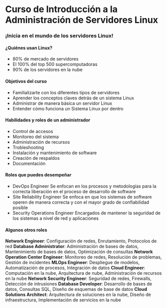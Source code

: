 # Curso de Introducción a la Administración de Servidores Linux
### ¡Inicia en el mundo de los servidores Linux!

#### ¿Quiénes usan Linux?

- 80% de mercado de servidores
- El 100% del top 500 supercomputadoras
- 90% de los servidores en la nube

#### Objetivos del curso
- Familializarte con los diferentes tipos de servidores
- Aprender los conceptos claves detrás de un sistema Linux
- Administrar de manera básica un servidor Linux
- Entender cómo funciona un Sistema Linux por dentro

#### Habilidades y roles de un administrador
- Control de accesos
- Monitoreo del sistema
- Administración de recursos
- Trobleshooting
- Instalación y mantenimiento de software
- Creación de respaldos
- Documentación

#### Roles que puedes desempeñar
- DevOps Engineer
Se enfocan en los procesos y metodologías para la correcta liberación en el proceso de desarrollo de software
- Site Reliability Engineer
Se enfoca en que los sistemas de software operen de manera correcta y con el mayor grado de confiabilidad posible
- Security Operations Engineer
Encargados de mantener la seguridad de los sistemas a nivel de red y aplicaciones

#### Algunos otros roles
**Network Engineer**: Configuración de redes, Enrutamiento, Protocolos de red
**Database Administrator**: Administración de bases de datos, Mantenimiento de bases de datos, Optimización de consultas
**Network Operation Center Engineer**: Monitoreo de redes, Resolución de problemas, Gestión de incidentes
**MLOps Engineer**: Despliegue de modelos, Automatización de procesos, Integración de datos
**Cloud Engineer**: Computación en la nube, Arquitectura de nube, Administración de recursos en la nube
**Network Security Engineer**: Seguridad de redes, Firewalls, Detección de intrusiones
**Database Developer**: Desarrollo de bases de datos, Consultas SQL, Diseño de esquemas de base de datos
**Cloud Solutions Architect**: Arquitectura de soluciones en la nube, Diseño de infraestructura, Implementación de servicios en la nube
